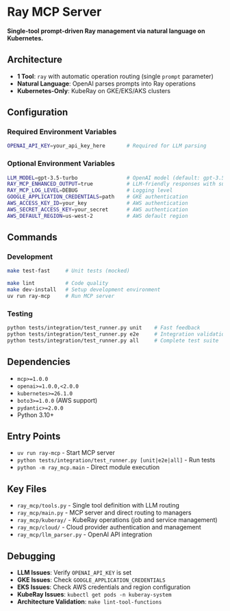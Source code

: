 # Ray MCP Server

**Single-tool prompt-driven Ray management via natural language on Kubernetes.**

## Architecture
- **1 Tool**: `ray` with automatic operation routing (single `prompt` parameter)
- **Natural Language**: OpenAI parses prompts into Ray operations
- **Kubernetes-Only**: KubeRay on GKE/EKS/AKS clusters

## Configuration

### Required Environment Variables
```bash
OPENAI_API_KEY=your_api_key_here       # Required for LLM parsing
```

### Optional Environment Variables
```bash
LLM_MODEL=gpt-3.5-turbo                # OpenAI model (default: gpt-3.5-turbo)
RAY_MCP_ENHANCED_OUTPUT=true           # LLM-friendly responses with suggestions
RAY_MCP_LOG_LEVEL=DEBUG                # Logging level
GOOGLE_APPLICATION_CREDENTIALS=path    # GKE authentication
AWS_ACCESS_KEY_ID=your_key             # AWS authentication
AWS_SECRET_ACCESS_KEY=your_secret      # AWS authentication
AWS_DEFAULT_REGION=us-west-2           # AWS default region
```

## Commands

### Development
```bash
make test-fast     # Unit tests (mocked)

make lint          # Code quality
make dev-install   # Setup development environment
uv run ray-mcp     # Run MCP server
```

### Testing
```bash
python tests/integration/test_runner.py unit    # Fast feedback
python tests/integration/test_runner.py e2e     # Integration validation
python tests/integration/test_runner.py all     # Complete test suite
```

## Dependencies
- `mcp>=1.0.0` 
- `openai>=1.0.0,<2.0.0`
- `kubernetes>=26.1.0`
- `boto3>=1.0.0` (AWS support)
- `pydantic>=2.0.0`
- Python 3.10+

## Entry Points
- `uv run ray-mcp` - Start MCP server
- `python tests/integration/test_runner.py [unit|e2e|all]` - Run tests
- `python -m ray_mcp.main` - Direct module execution

## Key Files
- `ray_mcp/tools.py` - Single tool definition with LLM routing
- `ray_mcp/main.py` - MCP server and direct routing to managers
- `ray_mcp/kuberay/` - KubeRay operations (job and service management)
- `ray_mcp/cloud/` - Cloud provider authentication and management
- `ray_mcp/llm_parser.py` - OpenAI API integration

## Debugging
- **LLM Issues**: Verify `OPENAI_API_KEY` is set
- **GKE Issues**: Check `GOOGLE_APPLICATION_CREDENTIALS`
- **EKS Issues**: Check AWS credentials and region configuration
- **KubeRay Issues**: `kubectl get pods -n kuberay-system`
- **Architecture Validation**: `make lint-tool-functions`
